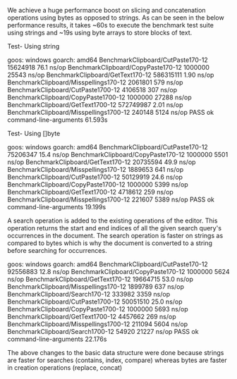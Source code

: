 We achieve a huge performance boost on slicing and concatenation operations using bytes as opposed to strings.
As can be seen in the below performance results, it takes ~60s to execute the benchmark test suite using strings and ~19s using byte arrays to store blocks of text.
 

Test- Using string

goos: windows
goarch: amd64
BenchmarkClipboard/CutPaste170-12               15624918                76.1 ns/op
BenchmarkClipboard/CopyPaste170-12               1000000             25543 ns/op
BenchmarkClipboard/GetText170-12                586315111                1.90 ns/op
BenchmarkClipboard/Misspellings170-12            2061801               579 ns/op
BenchmarkClipboard/CutPaste1700-12               4106518               307 ns/op
BenchmarkClipboard/CopyPaste1700-12              1000000             27288 ns/op
BenchmarkClipboard/GetText1700-12               572749987                2.01 ns/op
BenchmarkClipboard/Misspellings1700-12            240148              5124 ns/op
PASS
ok      command-line-arguments  61.593s

Test- Using []byte

goos: windows
goarch: amd64
BenchmarkClipboard/CutPaste170-12               75206347                15.4 ns/op
BenchmarkClipboard/CopyPaste170-12               1000000              5501 ns/op
BenchmarkClipboard/GetText170-12                20735594                49.9 ns/op
BenchmarkClipboard/Misspellings170-12            1889653               641 ns/op
BenchmarkClipboard/CutPaste1700-12              50129919                24.6 ns/op
BenchmarkClipboard/CopyPaste1700-12              1000000              5399 ns/op
BenchmarkClipboard/GetText1700-12                4718612               259 ns/op
BenchmarkClipboard/Misspellings1700-12            221607              5389 ns/op
PASS
ok      command-line-arguments  19.199s

A search operation is added to the existing operations of the editor.
This operation returns the start and end indices of all the given search query's occurrences in the document.
The search operation is faster on strings as compared to bytes which is why the document is converted to a string before searching for occurrences. 


goos: windows
goarch: amd64
BenchmarkClipboard/CutPaste170-12               92556883                12.8 ns/op
BenchmarkClipboard/CopyPaste170-12               1000000              5624 ns/op
BenchmarkClipboard/GetText170-12                19664715                53.0 ns/op
BenchmarkClipboard/Misspellings170-12            1899789               637 ns/op
BenchmarkClipboard/Search170-12                   333982              3359 ns/op
BenchmarkClipboard/CutPaste1700-12              50051510                25.0 ns/op
BenchmarkClipboard/CopyPaste1700-12              1000000              5693 ns/op
BenchmarkClipboard/GetText1700-12                4457662               269 ns/op
BenchmarkClipboard/Misspellings1700-12            211094              5604 ns/op
BenchmarkClipboard/Search1700-12                   54920             21227 ns/op
PASS
ok      command-line-arguments  22.176s


The above changes to the basic data structure were done because strings are faster for searches (contains, index, compare) whereas bytes are faster in creation operations (replace, concat)